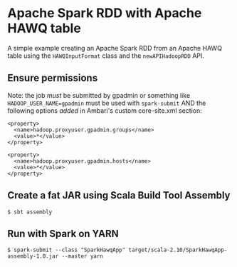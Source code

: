# Apache Spark RDD with Apache HAWQ table
A simple example creating an Apache Spark RDD from an Apache HAWQ table 
using the `HAWQInputFormat` class and the `newAPIHadoopRDD` API.

## Ensure permissions
Note: the job _must_ be submitted by gpadmin or something like `HADOOP_USER_NAME=gpadmin` 
must be used with `spark-submit` AND the following options *added* in Ambari's 
custom core-site.xml section:
```
<property>
  <name>hadoop.proxyuser.gpadmin.groups</name>
  <value>*</value>
</property>

<property>
  <name>hadoop.proxyuser.gpadmin.hosts</name>
  <value>*</value>
</property>
```

## Create a fat JAR using Scala Build Tool Assembly
```
$ sbt assembly
```


## Run with Spark on YARN
```
$ spark-submit --class "SparkHawqApp" target/scala-2.10/SparkHawqApp-assembly-1.0.jar --master yarn
```

